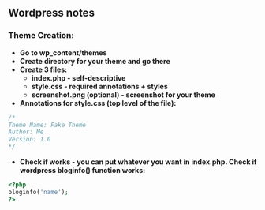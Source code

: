 ## Wordpress notes
### Theme Creation:
- **Go to wp_content/themes**
- **Create directory for your theme and go there**
- **Create 3 files:**
    - **index.php - self-descriptive**
    - **style.css - required annotations + styles**
    - **screenshot.png (optional) - screenshot for your theme**
- **Annotations for style.css (top level of the file):**
```css
/* 
Theme Name: Fake Theme
Author: Me
Version: 1.0
*/
```
- **Check if works - you can put whatever you want in index.php. Check if wordpress bloginfo() function works:**
```php
<?php
bloginfo('name');
?>
```